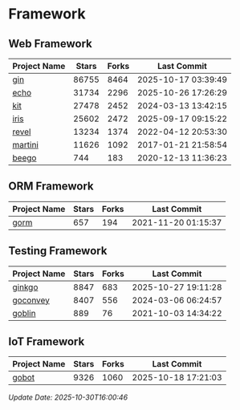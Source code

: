 # Framework

## Web Framework
| Project Name | Stars | Forks | Last Commit |
| ------------ | ----- | ----- | ----------- |
| [gin](https://github.com/gin-gonic/gin) | 86755 | 8464 | 2025-10-17 03:39:49 |
| [echo](https://github.com/labstack/echo) | 31734 | 2296 | 2025-10-26 17:26:29 |
| [kit](https://github.com/go-kit/kit) | 27478 | 2452 | 2024-03-13 13:42:15 |
| [iris](https://github.com/kataras/iris) | 25602 | 2472 | 2025-09-17 09:15:22 |
| [revel](https://github.com/revel/revel) | 13234 | 1374 | 2022-04-12 20:53:30 |
| [martini](https://github.com/go-martini/martini) | 11626 | 1092 | 2017-01-21 21:58:54 |
| [beego](https://github.com/astaxie/beego) | 744 | 183 | 2020-12-13 11:36:23 |

## ORM Framework
| Project Name | Stars | Forks | Last Commit |
| ------------ | ----- | ----- | ----------- |
| [gorm](https://github.com/jinzhu/gorm) | 657 | 194 | 2021-11-20 01:15:37 |

## Testing Framework
| Project Name | Stars | Forks | Last Commit |
| ------------ | ----- | ----- | ----------- |
| [ginkgo](https://github.com/onsi/ginkgo) | 8847 | 683 | 2025-10-27 19:11:28 |
| [goconvey](https://github.com/smartystreets/goconvey) | 8407 | 556 | 2024-03-06 06:24:57 |
| [goblin](https://github.com/franela/goblin) | 889 | 76 | 2021-10-03 14:34:22 |

## IoT Framework
| Project Name | Stars | Forks | Last Commit |
| ------------ | ----- | ----- | ----------- |
| [gobot](https://github.com/hybridgroup/gobot) | 9326 | 1060 | 2025-10-18 17:21:03 |

*Update Date: 2025-10-30T16:00:46*